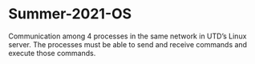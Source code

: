 # Summer-2021-OS
Communication among 4 processes in the same network in UTD’s Linux server. The processes must be able to send and receive commands and execute those commands.
